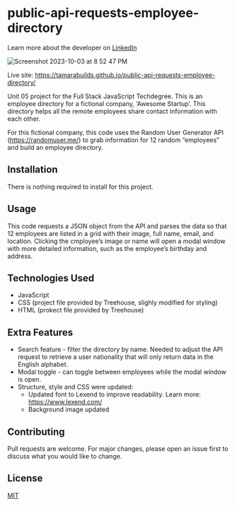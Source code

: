 # public-api-requests-employee-directory
Learn more about the developer on <a href="https://www.linkedin.com/in/tamarabuilds/" target="_blank">LinkedIn</a>

![Screenshot 2023-10-03 at 8 52 47 PM](https://github.com/tamarabuilds/public-api-requests-employee-directory/assets/98510821/11b06833-7682-4d69-ac25-104746ee6e45)

Live site: https://tamarabuilds.github.io/public-api-requests-employee-directory/

Unit 05 project for the Full Stack JavaScript Techdegree. This is an employee directory for a fictional company, ‘Awesome Startup’. This directory helps all the remote employees share contact information with each other.

For this fictional company, this code uses the Random User Generator API  (https://randomuser.me/) to grab information for 12 random “employees” and build an employee directory.



## Installation

There is nothing required to install for this project.


## Usage

This code requests a JSON object from the API and parses the data so that 12 employees are listed in a grid with their image, full name, email, and location. Clicking the cmployee’s image or name will open a modal window with more detailed information, such as the employee’s birthday and address.


## Technologies Used

* JavaScript
* CSS (project file provided by Treehouse, slighly modified for styling)
* HTML (prokect file provided by Treehouse)

## Extra Features

* Search feature - filter the directory by name. Needed to adjust the API request to retrieve a user nationality that will only return data in the English alphabet.
* Modal toggle - can toggle between employees while the modal window is open.
* Structure, style and CSS were updated:
  * Updated font to Lexend to improve readability. Learn more: https://www.lexend.com/
  * Background image updated


## Contributing

Pull requests are welcome. For major changes, please open an issue first to discuss what you would like to change.


## License

[MIT](https://choosealicense.com/licenses/mit/)
